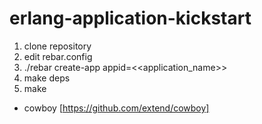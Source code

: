 erlang-application-kickstart
============================

1. clone repository
1. edit rebar.config
1. ./rebar create-app appid=<<application_name>>
1. make deps
1. make

* cowboy [https://github.com/extend/cowboy]